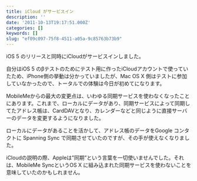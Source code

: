 ```yaml
---
title: iCloud がサービスイン
description: ''
date: '2011-10-13T19:17:51.000Z'
categories: []
keywords: []
slug: "ef09c097-75f8-4511-a05a-9c85763b73b9"
---
```

iOS 5 のリリースと同時にiCloudがサービスインしました。

自分はiOS 5 のβテストのためにテスト用に作ったiCloudアカウントで使っていたため、iPhone側の挙動は分かっていましたが、Mac OS X 側はテストに参加していなかったので、トータルでの体験は今日が初めてになります。

MobileMeからの最大の変更点は、いわゆる同期サービスを使わなくなったことにあります。これまで、ローカルにデータがあり、同期サービスによって同期してたアドレス帳は、CardDAVとなり、カレンダーなどと同じように直接サーバーのデータを変更するようになりました。

ローカルにデータがあることを活かして、アドレス帳のデータをGoogle コンタクトに Spanning Sync で同期させていたのですが、その手が使えなくなりました。

iCloudの説明の際、Appleは”同期”という言葉を一切使いませんでした。それは、MobileMe SyncというOS X に組み込まれた同期サービスを使わないことを意味していたのかもしれません。